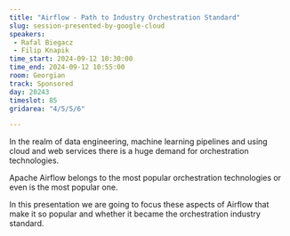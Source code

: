 ```yaml
---
title: "Airflow - Path to Industry Orchestration Standard"
slug: session-presented-by-google-cloud
speakers:
 - Rafal Biegacz
 - Filip Knapik
time_start: 2024-09-12 10:30:00
time_end: 2024-09-12 10:55:00
room: Georgian
track: Sponsored
day: 20243
timeslot: 85
gridarea: "4/5/5/6"

---
```


In the realm of data engineering, machine learning pipelines and using cloud and web services there is a huge demand for orchestration technologies.

Apache Airflow belongs to the most popular orchestration technologies or even is the most popular one.

In this presentation we are going to focus these aspects of Airflow that make it so popular and whether it became the orchestration industry standard.